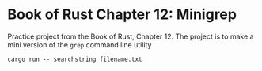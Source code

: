 # Book of Rust Chapter 12: Minigrep

Practice project from the Book of Rust, Chapter 12. The project is to make a mini version
of the `grep` command line utility

```
cargo run -- searchstring filename.txt
```
